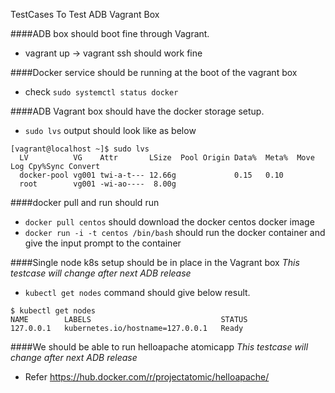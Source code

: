 TestCases To Test ADB Vagrant Box

####ADB box should boot fine through Vagrant.
* vagrant up -> vagrant ssh should work fine

####Docker service should be running at the boot of the vagrant box
* check `sudo systemctl status docker`

####ADB Vagrant box should have the docker storage setup.
* `sudo lvs` output should look like as below
```{r}
[vagrant@localhost ~]$ sudo lvs
  LV          VG    Attr       LSize  Pool Origin Data%  Meta%  Move Log Cpy%Sync Convert
  docker-pool vg001 twi-a-t--- 12.66g             0.15   0.10                            
  root        vg001 -wi-ao----  8.00g 
```
####docker pull and run should run
* `docker pull centos` should download the docker centos docker image
* `docker run -i -t centos /bin/bash` should run the docker container and give the input prompt to the container
 

####Single node k8s setup should be in place in the Vagrant box
*This testcase will change after next ADB release*
* `kubectl get nodes` command should give below result.
```
$ kubectl get nodes
NAME        LABELS                             STATUS
127.0.0.1   kubernetes.io/hostname=127.0.0.1   Ready
```

####We should be able to run helloapache atomicapp 
*This testcase will change after next ADB release*
* Refer https://hub.docker.com/r/projectatomic/helloapache/
